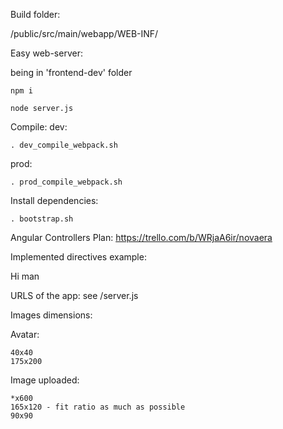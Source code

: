 Build folder:

/public/src/main/webapp/WEB-INF/

Easy web-server:

being in 'frontend-dev' folder
```
npm i
```

```
node server.js
```


Compile:
dev:
```
. dev_compile_webpack.sh
```

prod:
```
. prod_compile_webpack.sh
```


Install dependencies:
```
. bootstrap.sh
```

Angular Controllers Plan:
https://trello.com/b/WRjaA6ir/novaera


Implemented directives example:

<nice-button class="btn-blue">Hi man</nice-button>

<text class="inputSearch" ng-model="main.hello" label="name"></text>

<checkbox ng-model="main.boolean"></checkbox>

URLS of the app:
see /server.js

Images dimensions:

Avatar:
```
40x40
175x200
```

Image uploaded:
```
*x600
165x120 - fit ratio as much as possible
90x90
```
